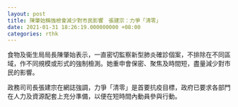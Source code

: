 ```yaml
---
layout: post
title: 陳肇始稱強檢會減少對市民影響　張建宗：力爭「清零」
date: 2021-01-31 18:26:19.000000000 +08:00
categories: rthk
---
```


食物及衞生局局長陳肇始表示，一直密切監察新型肺炎確診個案，不排除在不同區域，作不同規模或形式的強制檢測。她重申會保密、聚焦及時間短，盡量減少對市民的影響。

政務司司長張建宗在網誌強調，力爭「清零」是首要抗疫目標，政府已要求各部門在人力及資源配套上充分準備，以便在短時間內動員參與行動。
